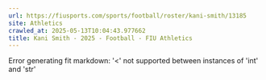 ```yaml
---
url: https://fiusports.com/sports/football/roster/kani-smith/13185
site: Athletics
crawled_at: 2025-05-13T10:04:43.977662
title: Kani Smith - 2025 - Football - FIU Athletics
---
```


Error generating fit markdown: '<' not supported between instances of 'int' and 'str'